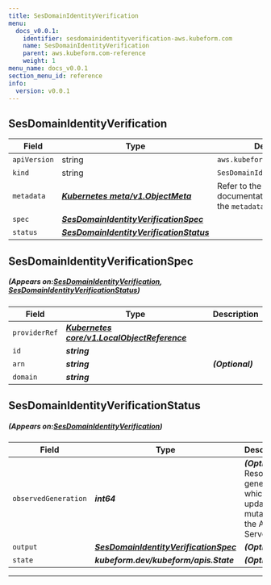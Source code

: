 ```yaml
---
title: SesDomainIdentityVerification
menu:
  docs_v0.0.1:
    identifier: sesdomainidentityverification-aws.kubeform.com
    name: SesDomainIdentityVerification
    parent: aws.kubeform.com-reference
    weight: 1
menu_name: docs_v0.0.1
section_menu_id: reference
info:
  version: v0.0.1
---
```


## SesDomainIdentityVerification
| Field | Type | Description |
| ------ | ----- | ----------- |
| `apiVersion` | string | `aws.kubeform.com/v1alpha1` |
|    `kind` | string | `SesDomainIdentityVerification` |
| `metadata` | ***[Kubernetes meta/v1.ObjectMeta](https://kubernetes.io/docs/reference/generated/kubernetes-api/v1.13/#objectmeta-v1-meta)***|Refer to the Kubernetes API documentation for the fields of the `metadata` field.|
| `spec` | ***[SesDomainIdentityVerificationSpec](#SesDomainIdentityVerificationSpec)***||
| `status` | ***[SesDomainIdentityVerificationStatus](#SesDomainIdentityVerificationStatus)***||
## SesDomainIdentityVerificationSpec
##### (Appears on:[SesDomainIdentityVerification](#SesDomainIdentityVerification), [SesDomainIdentityVerificationStatus](#SesDomainIdentityVerificationStatus))
| Field | Type | Description |
| ------ | ----- | ----------- |
| `providerRef` | ***[Kubernetes core/v1.LocalObjectReference](https://kubernetes.io/docs/reference/generated/kubernetes-api/v1.13/#localobjectreference-v1-core)***||
| `id` | ***string***||
| `arn` | ***string***| ***(Optional)*** |
| `domain` | ***string***||
## SesDomainIdentityVerificationStatus
##### (Appears on:[SesDomainIdentityVerification](#SesDomainIdentityVerification))
| Field | Type | Description |
| ------ | ----- | ----------- |
| `observedGeneration` | ***int64***| ***(Optional)*** Resource generation, which is updated on mutation by the API Server.|
| `output` | ***[SesDomainIdentityVerificationSpec](#SesDomainIdentityVerificationSpec)***| ***(Optional)*** |
| `state` | ***kubeform.dev/kubeform/apis.State***| ***(Optional)*** |
---
